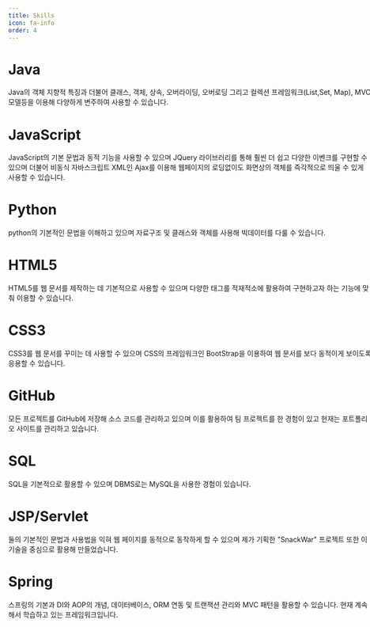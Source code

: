 ```yaml
---
title: Skills
icon: fa-info
order: 4
---
```


# Java
 <p style = "width:735px; margin:15px auto;">Java의 객체 지향적 특징과 더불어 클래스, 객체, 상속, 오버라이딩, 오버로딩 그리고 컬렉션 프레임워크(List,Set, Map), MVC 모델등을 이용해 다양하게 변주하여 사용할 수 있습니다.</p>

# JavaScript
<p style = "width:735px; margin:15px auto;">JavaScript의 기본 문법과 동적 기능을 사용할 수 있으며 JQuery 라이브러리를 통해 훨씬 더 쉽고 다양한 이벤크를 구현할 수 있으며 더불어 비동식 자바스크립트 XML인 Ajax를 이용해 웹페이지의 로딩없이도 화면상의 객체를 즉각적으로 띄울 수 있게 사용할 수 있습니다.</p>

# Python
<p style = "width:735px; margin:15px auto;">python의 기본적인 문법을 이해하고 있으며 자료구조 및 클래스와 객체를 사용해 빅데이터를 다룰 수 있습니다.</p>

# HTML5
<p style = "width:735px; margin:15px auto;">HTML5를 웹 문서를 제작하는 데 기본적으로 사용할 수 있으며 다양한 태그를 적재적소에 활용하여 구현하고자 하는 기능에 맞춰 이용할 수 있습니다.</p>

# CSS3
<p style = "width:735px; margin:15px auto;">CSS3를 웹 문서를 꾸미는 데 사용할 수 있으며 CSS의 프레임워크인 BootStrap을 이용하여 웹 문서를 보다 동적이게 보이도록 응용할 수 있습니다.</p>

# GitHub
<p style = "width:735px; margin:15px auto;">모든 프로젝트를 GitHub에 저장해 소스 코드를 관리하고 있으며 이를 활용하여 팀 프로젝트를 한 경험이 있고 현재는 포트폴리오 사이트를 관리하고 있습니다.</p>

# SQL
<p style = "width:735px; margin:15px auto;">SQL을 기본적으로 활용할 수 있으며 DBMS로는 MySQL을 사용한 경험이 있습니다.</p>

# JSP/Servlet
<p style = "width:735px; margin:15px auto;">둘의 기본적인 문법과 사용법을 익혀 웹 페이지를 동적으로 동작하게 할 수 있으며 제가 기획한 "SnackWar" 프로젝트 또한 이 기술을 중심으로 활용해 만들었습니다.</p>

# Spring
<p style = "width:735px; margin:15px auto;">스프링의 기본과 DI와 AOP의 개념, 데이터베이스, ORM 연동 및 트랜잭션 관리와 MVC 패턴을 활용할 수 있습니다. 현재 계속해서 학습하고 있는 프레임워크입니다.</p>


